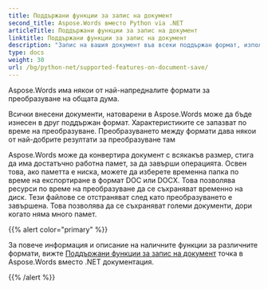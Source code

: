 ```yaml
---
title: Поддържани функции за запис на документ
second_title: Aspose.Words вместо Python via .NET
articleTitle: Поддържани функции за запис на документ
linktitle: Поддържани функции за запис на документ
description: "Запис на вашия документ във всеки поддържан формат, използвайки Python. Конвертиране и експортиране на документ от всякакъв размер."
type: docs
weight: 30
url: /bg/python-net/supported-features-on-document-save/
---
```


Aspose.Words има някои от най-напредналите формати за преобразуване на общата дума.

Всички внесени документи, натоварени в Aspose.Words може да бъде изнесен в друг поддържан формат. Характеристиките се запазват по време на преобразуване. Преобразуването между формати дава някои от най-добрите резултати за преобразуване там

Aspose.Words може да конвертира документ с всякакъв размер, стига да има достатъчно работна памет, за да завърши операцията. Освен това, ако паметта е ниска, можете да изберете временна папка по време на експортиране в формат DOC или DOCX. Това позволява ресурси по време на преобразуване да се съхраняват временно на диск. Тези файлове се отстраняват след като преобразуването е завършена. Това позволява да се съхраняват големи документи, дори когато няма много памет.

{{% alert color="primary" %}}

За повече информация и описание на наличните функции за различните формати, вижте [Поддържани функции за запис на документ](/words/bg/net/supported-features-on-document-save/) точка в Aspose.Words вместо .NET документация.

{{% /alert %}}